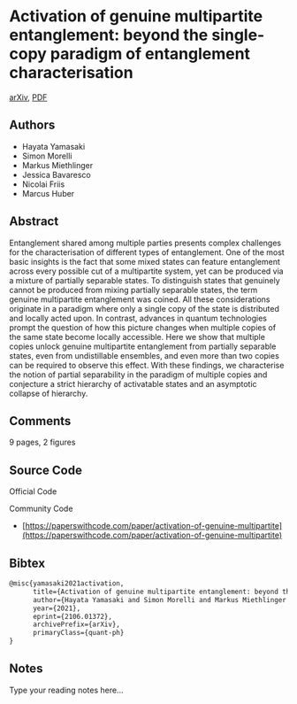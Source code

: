 
# Activation of genuine multipartite entanglement: beyond the single-copy paradigm of entanglement characterisation

[arXiv](https://arxiv.org/abs/2106.01372), [PDF](https://arxiv.org/pdf/2106.01372.pdf)

## Authors

- Hayata Yamasaki
- Simon Morelli
- Markus Miethlinger
- Jessica Bavaresco
- Nicolai Friis
- Marcus Huber

## Abstract

Entanglement shared among multiple parties presents complex challenges for the characterisation of different types of entanglement. One of the most basic insights is the fact that some mixed states can feature entanglement across every possible cut of a multipartite system, yet can be produced via a mixture of partially separable states. To distinguish states that genuinely cannot be produced from mixing partially separable states, the term genuine multipartite entanglement was coined. All these considerations originate in a paradigm where only a single copy of the state is distributed and locally acted upon. In contrast, advances in quantum technologies prompt the question of how this picture changes when multiple copies of the same state become locally accessible. Here we show that multiple copies unlock genuine multipartite entanglement from partially separable states, even from undistillable ensembles, and even more than two copies can be required to observe this effect. With these findings, we characterise the notion of partial separability in the paradigm of multiple copies and conjecture a strict hierarchy of activatable states and an asymptotic collapse of hierarchy.

## Comments

9 pages, 2 figures

## Source Code

Official Code



Community Code

- [https://paperswithcode.com/paper/activation-of-genuine-multipartite](https://paperswithcode.com/paper/activation-of-genuine-multipartite)

## Bibtex

```tex
@misc{yamasaki2021activation,
      title={Activation of genuine multipartite entanglement: beyond the single-copy paradigm of entanglement characterisation}, 
      author={Hayata Yamasaki and Simon Morelli and Markus Miethlinger and Jessica Bavaresco and Nicolai Friis and Marcus Huber},
      year={2021},
      eprint={2106.01372},
      archivePrefix={arXiv},
      primaryClass={quant-ph}
}
```

## Notes

Type your reading notes here...

